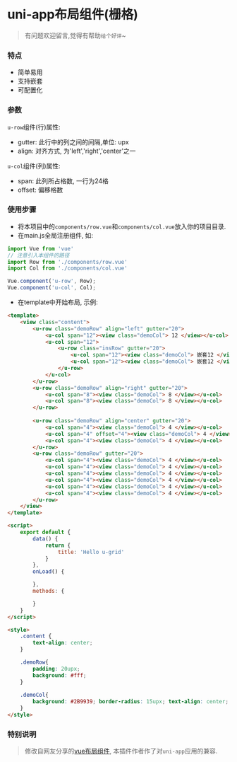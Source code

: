 # uni-app布局组件(栅格)

> 有问题欢迎留言,觉得有帮助`给个好评`~

### 特点
+ 简单易用
+ 支持嵌套
+ 可配置化

### 参数
`u-row`组件(行)属性:
+ gutter: 此行中的列之间的间隔,单位: upx
+ align: 对齐方式, 为'left','right','center'之一

`u-col`组件(列)属性:
+ span: 此列所占格数, 一行为24格
+ offset: 偏移格数

### 使用步骤
+ 将本项目中的`components/row.vue`和`components/col.vue`放入你的项目目录.
+ 在main.js全局注册组件, 如:

```javascript
import Vue from 'vue'
// 注意引入本组件的路径
import Row from './components/row.vue'
import Col from './components/col.vue'

Vue.component('u-row', Row);
Vue.component('u-col', Col);
```

+ 在template中开始布局, 示例:

```html
<template>
	<view class="content">
		<u-row class="demoRow" align="left" gutter="20">
			<u-col span="12"><view class="demoCol"> 12 </view></u-col>
			<u-col span="12">
				<u-row class="insRow" gutter="20">
					<u-col span="12"><view class="demoCol"> 嵌套12 </view></u-col>
					<u-col span="12"><view class="demoCol"> 嵌套12 </view></u-col>
				</u-row>
			</u-col>
		</u-row>
		<u-row class="demoRow" align="right" gutter="20">
			<u-col span="8"><view class="demoCol"> 8 </view></u-col>
			<u-col span="8"><view class="demoCol"> 8 </view></u-col>
		</u-row>
		
		<u-row class="demoRow" align="center" gutter="20">
			<u-col span="4"><view class="demoCol"> 4 </view></u-col>
			<u-col span="4" offset="4"><view class="demoCol"> 4 </view></u-col>
			<u-col span="4"><view class="demoCol"> 4 </view></u-col>
		</u-row>
		<u-row class="demoRow" gutter="20">
			<u-col span="4"><view class="demoCol"> 4 </view></u-col>
			<u-col span="4"><view class="demoCol"> 4 </view></u-col>
			<u-col span="4"><view class="demoCol"> 4 </view></u-col>
			<u-col span="4"><view class="demoCol"> 4 </view></u-col>
			<u-col span="4"><view class="demoCol"> 4 </view></u-col>
			<u-col span="4"><view class="demoCol"> 4 </view></u-col>
		</u-row>
	</view>
</template>

<script>
	export default {
		data() {
			return {
				title: 'Hello u-grid'
			}
		},
		onLoad() {

		},
		methods: {

		}
	}
</script>

<style>
	.content {
		text-align: center;
	}

	.demoRow{
		padding: 20upx;
		background: #fff;
	}
	
	.demoCol{
		background: #2B9939; border-radius: 15upx; text-align: center; height: 70upx; color: #FFFFFF; font-size: 20upx; line-height: 70upx;
	}
</style>

```

### 特别说明
> 修改自网友分享的[vue布局组件](https://www.jianshu.com/p/ed97b1e88fae), 本插件作者作了对`uni-app`应用的兼容.
